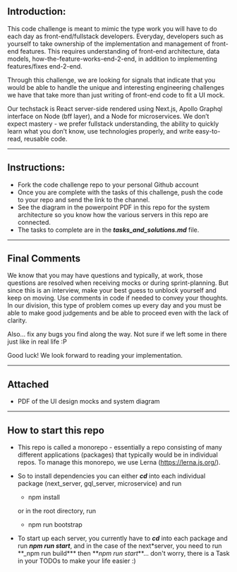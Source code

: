 ## Introduction:

This code challenge is meant to mimic the type work you will have to do each day as front-end/fullstack developers. Everyday, developers such as yourself to take ownership of the implementation and management of front-end features. This requires understanding of front-end architecture, data models, how-the-feature-works-end-2-end, in addition to implementing features/fixes end-2-end.

Through this challenge, we are looking for signals that indicate that you would be able to handle the unique and interesting engineering challenges we have that take more than just writing of front-end code to fit a UI mock.

Our techstack is React server-side rendered using Next.js, Apollo Graphql interface on Node (bff layer), and a Node for microservices. We don’t expect mastery - we prefer fullstack understanding, the ability to quickly learn what you don’t know, use technologies properly, and write easy-to-read, reusable code.

---

## Instructions:

- Fork the code challenge repo to your personal Github account
- Once you are complete with the tasks of this challenge, push the code to your repo and send the link to the channel.
- See the diagram in the powerpoint PDF in this repo for the system architecture so you know how the various servers in this repo are connected.
- The tasks to complete are in the **_tasks_and_solutions.md_** file.

---

## Final Comments

We know that you may have questions and typically, at work, those questions are resolved when receiving mocks or during sprint-planning. But since this is an interview, make your best guess to unblock yourself and keep on moving. Use comments in code if needed to convey your thoughts. In our division, this type of problem comes up every day and you must be able to make good judgements and be able to proceed even with the lack of clarity.

Also… fix any bugs you find along the way. Not sure if we left some in there just like in real life :P

Good luck! We look forward to reading your implementation.

---

## Attached

- PDF of the UI design mocks and system diagram

---

## How to start this repo

- This repo is called a monorepo - essentially a repo consisting of many different applications (packages) that typically would be in individual repos. To manage this monorepo, we use Lerna (https://lerna.js.org/).

- So to install dependencies you can either **_cd_** into each individual package (next_server, gql_server, microservice) and run

  - npm install

  or in the root directory, run

  - npm run bootstrap

- To start up each server, you currently have to **_cd_** into each package and run **_npm run start_**, and in the case of the next\*server, you need to run \*\*\_npm run build**\* then **_npm run start_\*\*... don't worry, there is a Task in your TODOs to make your life easier :)
